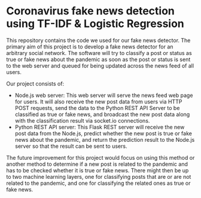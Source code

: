 # Coronavirus fake news detection using TF-IDF & Logistic Regression

This repository contains the code we used for our fake news detector. The primary aim of this project is to develop a fake news detector for an arbitrary social network. The software will try to classify a post or status as true or fake news about the pandemic as soon as the post or status is sent to the web server and queued for being updated across the news feed of all users.

Our project consists of:
- Node.js web server: This web server will serve the news feed web page for users. It will also receive the new post data from users via HTTP POST requests, send the data to the Python REST API Server to be classified as true or fake news, and broadcast the new post data along with the classification result via socket.io connections.
- Python REST API server: This Flask REST server will receive the new post data from the Node.js, predict whether the new post is true or fake news about the pandemic, and return the prediction result to the Node.js server so that the result can be sent to users.

The future improvement for this project would focus on using this method or another method to determine if a new post is related to the pandemic and has to be checked whether it is true or fake news. There might then be up to two machine learning layers, one for classifying posts that are or are not related to the pandemic, and one for classifying the related ones as true or fake news. 
